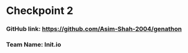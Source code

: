 # Checkpoint 2

### GitHub link: https://github.com/Asim-Shah-2004/genathon

### Team Name: Init.io
